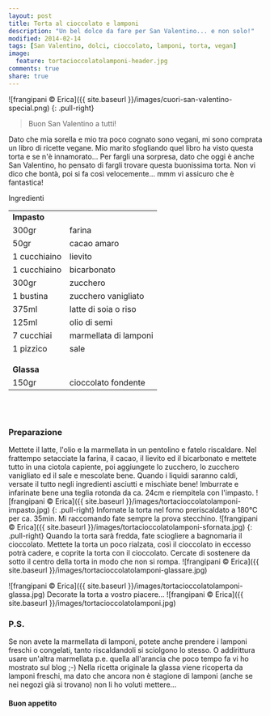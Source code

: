 ```yaml
---
layout: post
title: Torta al cioccolato e lamponi
description: "Un bel dolce da fare per San Valentino... e non solo!"
modified: 2014-02-14
tags: [San Valentino, dolci, cioccolato, lamponi, torta, vegan]
image:
  feature: tortacioccolatolamponi-header.jpg
comments: true
share: true
---
```


![frangipani © Erica]({{ site.baseurl }}/images/cuori-san-valentino-special.png)
{: .pull-right}

> Buon San Valentino a tutti!

Dato che mia sorella e mio tra poco cognato sono vegani, mi sono comprata un libro di ricette vegane. Mio marito sfogliando quel libro ha visto questa torta e se n'è innamorato... Per fargli una sorpresa, dato che oggi è anche San Valentino, ho pensato di fargli trovare questa buonissima torta. Non vi dico che bontà, poi si fa così velocemente... mmm vi assicuro che è fantastica!


<div class="ingredients">
  <div class="ingredients-title">Ingredienti</div>
  <table>
    <tbody>
      <tr>
        <td colspan="2"><b>Impasto</b></td>
      </tr>
      <tr>
        <td>300gr</td>
        <td>farina</td>
      </tr>
      <tr>
        <td>50gr</td>
        <td>cacao amaro</td>
      </tr>
      <tr>
        <td>1 cucchiaino</td>
        <td>lievito</td>
      </tr>
      <tr>
        <td>1 cucchiaino</td>
        <td>bicarbonato</td>
      </tr>
      <tr>
      	<td>300gr</td>
        <td>zucchero</td>
      </tr>
      <tr>
        <td>1 bustina</td>
        <td>zucchero vanigliato</td>
      </tr>
      <tr>
        <td>375ml</td>
        <td>latte di soia o riso</td>
      </tr>
      <tr>
        <td>125ml</td>
        <td>olio di semi</td>
      </tr>
      <tr>
        <td>7 cucchiai</td>
        <td>marmellata di lamponi</td>
      </tr>
      <tr>
        <td>1 pizzico</td>
        <td>sale</td>
      </tr>
      <tr style="height: 15px;"></tr>
      <tr>          
        <td colspan="2"><b>Glassa</b></td>
      </tr>
      <tr>
        <td>150gr</td>
        <td>cioccolato fondente</td>        
      </tr>
    </tbody>
  </table>
  <br></br>
</div>


<h3>
	<font color="grey">
		<i class="icon-cogs"></i>
	</font> Preparazione
</h3>

Mettete il latte, l'olio e la marmellata in un pentolino e fatelo riscaldare. Nel frattempo setacciate la farina, il cacao, il lievito ed il bicarbonato e mettete tutto in una ciotola capiente, poi aggiungete lo zucchero, lo zucchero vanigliato ed il sale e mescolate bene. Quando i liquidi saranno caldi, versate il tutto negli ingredienti asciutti e mischiate bene!
Imburrate e infarinate bene una teglia rotonda da ca. 24cm e riempitela con l'impasto. 
![frangipani © Erica]({{ site.baseurl }}/images/tortacioccolatolamponi-impasto.jpg)
{: .pull-right}
Infornate la torta nel forno preriscaldato a 180°C per ca. 35min. Mi raccomando fate sempre la prova stecchino.
![frangipani © Erica]({{ site.baseurl }}/images/tortacioccolatolamponi-sfornata.jpg)
{: .pull-right}
Quando la torta sarà fredda, fate sciogliere a bagnomaria il cioccolato. Mettete la torta un poco rialzata, così il cioccolato in eccesso potrà cadere, e coprite la torta con il cioccolato. Cercate di sostenere da sotto il centro della torta in modo che non si rompa.
![frangipani © Erica]({{ site.baseurl }}/images/tortacioccolatolamponi-glassare.jpg)

![frangipani © Erica]({{ site.baseurl }}/images/tortacioccolatolamponi-glassa.jpg)
Decorate la torta a vostro piacere...
![frangipani © Erica]({{ site.baseurl }}/images/tortacioccolatolamponi.jpg)

<h3>
  <font color="#FFCC00">
    <i class="icon-lightbulb"></i>
  </font> P.S.
</h3>

Se non avete la marmellata di lamponi, potete anche prendere i lamponi freschi o congelati, tanto riscaldandoli si sciolgono lo stesso. O addirittura usare un'altra marmellata p.e. quella all'arancia che poco tempo fa vi ho mostrato sul blog ;-) Nella ricetta originale la glassa viene ricoperta da lamponi freschi, ma dato che ancora non è stagione di lamponi (anche se nei negozi già si trovano) non li ho voluti mettere...

<h4>Buon appetito
  <font color="red">
    <i class="icon-smile"></i>
  </font>
</h4>